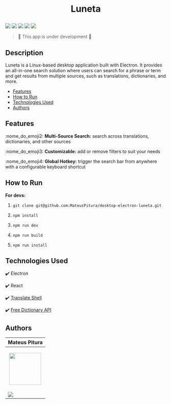 <h1 align="center"> 
  <p>Luneta</p> 
</h1> 

<p> 
  <img src="https://img.shields.io/badge/Release-Dez%202024-green">  
  <img src="https://img.shields.io/badge/Version-0.1.0-blue">  
  <img src="https://img.shields.io/badge/Status-Open-brightgreen">  
  <img src="https://img.shields.io/badge/OS-Linux-red">  
  <img src="https://img.shields.io/github/stars/MateusPitura/desktop-electron-luneta?style=social"> 
</p> 

> :construction: This app is under development :construction: 

## Description

Luneta is a Linux-based desktop application built with Electron. 
It provides an all-in-one search solution where users can search for a phrase or term and get results from multiple sources, 
such as translations, dictionaries, and more.

- [Features](#features)
- [How to Run](#how-to-run)
- [Technologies Used](#technologies-used)
- [Authors](#authors)

## Features 

:nome_do_emoji2: **Multi-Source Search:** search across translations, dictionaries, and other sources

:nome_do_emoji3: **Customizable:** add or remove filters to suit your needs

:nome_do_emoji4: **Global Hotkey:** trigger the search bar from anywhere with a configurable keyboard shortcut

## How to Run

**For devs:** 

1. `git clone git@github.com:MateusPitura/desktop-electron-luneta.git`  

2. `npm install` 

3. `npm run dev`
   
4. `npm run build`

5. `npm run install`

## Technologies Used

:heavy_check_mark: Electron 

:heavy_check_mark: React
 
:heavy_check_mark: [Translate Shell](https://github.com/soimort/translate-shell)

:heavy_check_mark: [Free Dictionary API](https://dictionaryapi.dev/)

## Authors 

| Mateus Pitura | 
|------| 
| <p align="center"><img src="https://user-images.githubusercontent.com/119008106/227821967-fac62c31-0d62-485b-829e-ef56c033e21a.jpeg" width="100" height="100"></p> | 
| <a href="https://www.linkedin.com/in/mateuspitura/"><img src="https://img.shields.io/badge/LinkedIn-0077B5?style=for-the-badge&logo=linkedin&logoColor=white"> |
